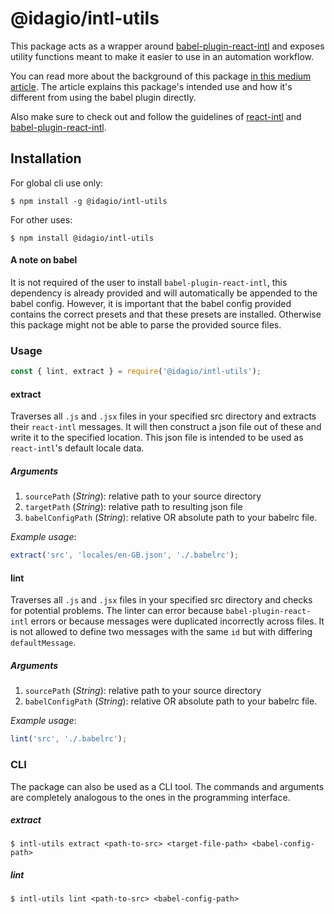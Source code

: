 # @idagio/intl-utils
This package acts as a wrapper around [babel-plugin-react-intl](https://github.com/yahoo/babel-plugin-react-intl) and exposes utility functions meant to make it easier to use in an automation workflow.

You can read more about the background of this package [in this medium article](https://medium.com/@david_naas/a51ca600c430). The article explains this package's intended use and how it's different from using the babel plugin directly.

Also make sure to check out and follow the guidelines of [react-intl](https://github.com/yahoo/react-intl) and [babel-plugin-react-intl](https://github.com/yahoo/babel-plugin-react-intl).

## Installation
For global cli use only:
```
$ npm install -g @idagio/intl-utils
```

For other uses:
```
$ npm install @idagio/intl-utils
```

#### A note on babel
It is not required of the user to install `babel-plugin-react-intl`, this dependency is already provided and will automatically be appended to the babel config. However, it is important that the babel config provided contains the correct presets and that these presets are installed. Otherwise this package might not be able to parse the provided source files.  

### Usage
```js
const { lint, extract } = require('@idagio/intl-utils');
```
#### extract
Traverses all `.js` and `.jsx` files in your specified src directory and extracts their `react-intl` messages. It will then construct a json file out of these and write it to the specified location. This json file is intended to be used as `react-intl`'s default locale data.
##### Arguments
1. `sourcePath` (*String*): relative path to your source directory
2. `targetPath` (*String*): relative path to resulting json file
3. `babelConfigPath` (*String*): relative OR absolute path to your babelrc file.

*Example usage*:
```js
extract('src', 'locales/en-GB.json', './.babelrc');
```
#### lint
Traverses all `.js` and `.jsx` files in your specified src directory and checks for potential problems. The linter can error because `babel-plugin-react-intl` errors or because messages were duplicated incorrectly across files. It is not allowed to define two messages with the same `id` but with differing `defaultMessage`.
##### Arguments
1. `sourcePath` (*String*): relative path to your source directory
2. `babelConfigPath` (*String*): relative OR absolute path to your babelrc file.

*Example usage*:
```js
lint('src', './.babelrc');
```

### CLI
The package can also be used as a CLI tool. The commands and arguments are completely analogous to the ones in the programming interface.
##### extract  
```
$ intl-utils extract <path-to-src> <target-file-path> <babel-config-path>
```
##### lint
```
$ intl-utils lint <path-to-src> <babel-config-path>
```
